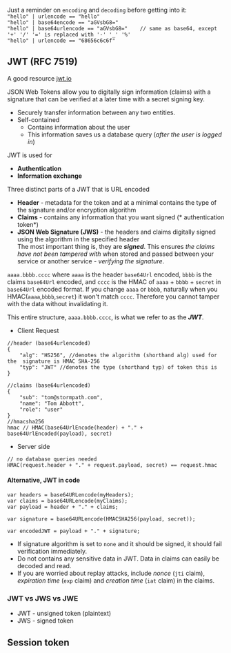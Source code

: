 
Just a reminder on `encoding` and `decoding` before getting into it:  
`"hello" | urlencode == "hello"`  
`"hello" | base64encode == "aGVsbG8="`  
`"hello" | base64urlencode == "aGVsbG8="	// same as base64, except '+' '/' '=' is replaced with '-' '_' '%'`  
`"hello" | urlencode == "68656c6c6f"`  

## JWT (RFC 7519)

A good resource [jwt.io](https://jwt.io)

JSON Web Tokens allow you to digitally sign information (claims) with a signature that can be verified at a later time with a secret signing key. 
* Securely transfer information between any two entities. 
* Self-contained
	* Contains information about the user 
	* This information saves us a database query (*after the user is logged in*)

JWT is used for
* **Authentication**
* **Information exchange**

Three distinct parts of a JWT that is URL encoded
* **Header** - metadata for the token and at a minimal contains the type of the signature and/or encryption algorithm
* **Claims** - contains any information that you want signed (* authentication token*)
* **JSON Web Signature (JWS)** - the headers and claims digitally signed using the algorithm in the specified header  
The most important thing is, they are ***signed***. This ensures *the claims have not been tampered with* when stored and passed between your service or another service - *verifying the signature*. 

`aaaa.bbbb.cccc` where `aaaa` is the header `base64Url` encoded, `bbbb` is the claims `base64Url` encoded, and `cccc` is the HMAC of `aaaa` + `bbbb` + `secret` in `base64Url` encoded format. If you change `aaaa` or `bbbb`, naturally  when you HMAC(`aaaa`,`bbbb`,`secret`) it won't match `cccc`. Therefore you cannot tamper with the data without invalidating it.

This entire structure, `aaaa.bbbb.cccc`, is what we refer to as the ***JWT***. 

* Client Request
```
//header (base64urlencoded)
{
    "alg": "HS256", //denotes the algorithm (shorthand alg) used for the  signature is HMAC SHA-256
    "typ": "JWT" //denotes the type (shorthand typ) of token this is
}
 
//claims (base64urlencoded)
{
    "sub": "tom@stormpath.com",
    "name": "Tom Abbott",
    "role": "user"
}
//hmacsha256
hmac // HMAC(base64UrlEncode(header) + "." + base64UrlEncoded(payload), secret)
```
* Server side
```
// no database queries needed
HMAC(request.header + "." + request.payload, secret) == request.hmac
```




#### Alternative, JWT in code
```
var headers = base64URLencode(myHeaders);
var claims = base64URLencode(myClaims);
var payload = header + "." + claims;
 
var signature = base64URLencode(HMACSHA256(payload, secret));
 
var encodedJWT = payload + "." + signature;
```

* If signature algorithm is set to `none` and it should be signed, it should fail verification immediately. 
* Do not contains any sensitive data in JWT. Data in claims can easily be decoded and read. 
* If you are worried about replay attacks, include *nonce* (`jti` claim), *expiration time* (`exp` claim) and *creation time* (`iat` claim) in the claims. 

### JWT vs JWS vs JWE
* JWT - unsigned token (plaintext)
* JWS - signed token 

## Session token
